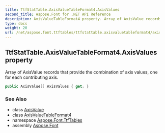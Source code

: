 ```yaml
---
title: TtfStatTable.AxisValueTableFormat4.AxisValues
second_title: Aspose.Font for .NET API Reference
description: AxisValueTableFormat4 property. Array of AxisValue records that provide the combination of axis values one for each contributing axis
type: docs
weight: 20
url: /net/aspose.font.ttftables/ttfstattable.axisvaluetableformat4/axisvalues/
---
```

## TtfStatTable.AxisValueTableFormat4.AxisValues property

Array of AxisValue records that provide the combination of axis values, one for each contributing axis.

```csharp
public AxisValue[] AxisValues { get; }
```

### See Also

* class [AxisValue](../../ttfstattable.axisvalue/)
* class [AxisValueTableFormat4](../)
* namespace [Aspose.Font.TtfTables](../../../aspose.font.ttftables/)
* assembly [Aspose.Font](../../../)


